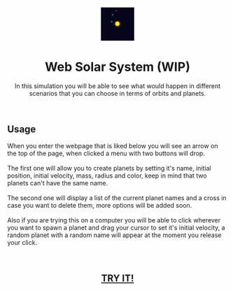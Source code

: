 <h3 align="center"><img src='https://raw.githubusercontent.com/JayexDesigns/web-solar-system/main/preview.png' width='15%'></h3>
<h1 align="center">Web Solar System (WIP)</h1>
<p align="center">In this simulation you will be able to see what would happen in different scenarios that you can choose in terms of orbits and planets.</p>
<br/>
<h2>Usage</h2>
<p>When you enter the webpage that is liked below you will see an arrow on the top of the page, when clicked a menu with two buttons will drop.
<br/><br/>
The first one will allow you to create planets by setting it's name, initial position, initial velocity, mass, radius and color, keep in mind that two planets can't have the same name.
<br/><br/>
The second one will display a list of the current planet names and a cross in case you want to delete them, more options will be added soon.
<br/><br/>
Also if you are trying this on a computer you will be able to click wherever you want to spawn a planet and drag your cursor to set it's initial velocity, a random planet with a random name will appear at the moment you release your click.</p>
<br/>
<h2 align="center"><a href="https://jayexdesigns.github.io/web-solar-system/">TRY IT!</a></h2>
